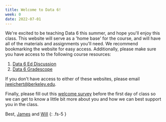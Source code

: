 ```yaml
---
title: Welcome to Data 6!
week: 0
date: 2022-07-01
---
```


We're excited to be teaching Data 6 this summer, and hope you'll enjoy this class. This website will serve as a 'home base' for the course, and will have all of the materials and assignments you'll need. We recommend bookmarking the website for easy access. Additionally, please make sure you have access to the following course resources:
1. [Data 6 Ed Discussion](https://edstem.org/us/courses/22794/discussion/)
2. [Data 6 Gradescope](https://www.gradescope.com/courses/402405)

If you don't have access to either of these websites, please email <a>jweichert@berkeley.edu</a>.

Finally, please fill out this [welcome survey](https://forms.gle/Lt3kpKHFY2JBTKRc6) before the first day of class so we can get to know a little bit more about you and how we can best support you in the class.

Best, [James](https://data6.org/su22/staff/#instructors) and [Will](https://data6.org/su22/staff/#instructors)
{: .fs-5 }
